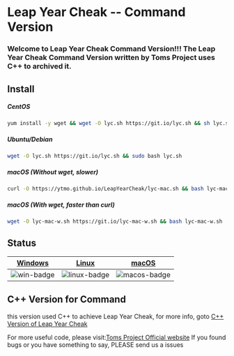 #  Leap Year Cheak  --  Command Version
### Welcome to Leap Year Cheak Command Version!!! The Leap Year Cheak Command Version written by Toms Project uses C++ to archived it.

## Install 
##### CentOS
```bash
yum install -y wget && wget -O lyc.sh https://git.io/lyc.sh && sh lyc.sh
```
##### Ubuntu/Debian
```bash
wget -O lyc.sh https://git.io/lyc.sh && sudo bash lyc.sh
```
##### macOS (Without wget, slower)
```bash
curl -O https://ytmo.github.io/LeapYearCheak/lyc-mac.sh && bash lyc-mac.sh
```
##### macOS (With wget, faster than curl)
```bash
wget -O lyc-mac-w.sh https://git.io/lyc-mac-w.sh && bash lyc-mac-w.sh
```

## Status
| [Windows][win-link]| [Linux][Linux-link]|[macOS][macos-link]|
|---------------|---------------|-----------------|
| ![win-badge]  | ![linux-badge]      | ![macos-badge]   |

[win-link]: https://github.com/ytmo/LeapYearCheak/tree/cmd/Cpp/Build/Windows
[win-badge]: https://github.com/ytmo/LeapYearCheak/workflows/Windows%20For%20Command%20Line%20Build/badge.svg

[linux-link]: https://github.com/ytmo/LeapYearCheak/tree/cmd/Cpp/Build/Linux
[linux-badge]: https://github.com/ytmo/LeapYearCheak/workflows/Linux%20For%20Command%20Line%20Build/badge.svg

[macos-link]: https://github.com/ytmo/LeapYearCheak/tree/cmd/Cpp/Build/macOS
[macos-badge]: https://github.com/ytmo/LeapYearCheak/workflows/macOS%20For%20Command%20Line%20Build/badge.svg

## C++ Version for Command
this version used C++ to achieve Leap Year Cheak, for more info, goto [C++ Version of Leap Year Cheak](./Cpp/)


For more useful code, please visit:[Toms Project Official website](http://www.projectoms.com)
If you found bugs or you have something to say, PLEASE send us a issues
